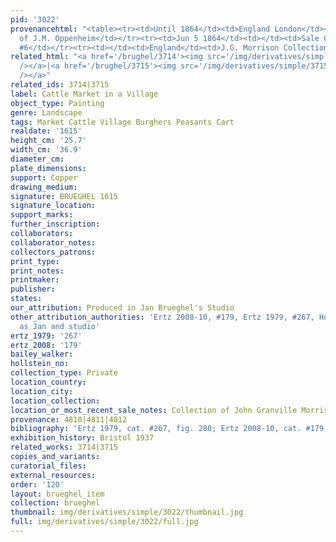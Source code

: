 ```yaml
---
pid: '3022'
provenancehtml: "<table><tr><td>Until 1864</td><td>England London</td><td>Collection
  of J.M. Oppenheim</td></tr><tr><td>Jun 5 1864</td><td></td><td>Sale Christie's Lot
  #6</td></tr><tr><td></td><td>England</td><td>J.G. Morrison Collection</td></tr></table>"
related_html: "<a href='/brughel/3714'><img src='/img/derivatives/simple/3714/thumbnail.jpg'
  /></a>|<a href='/brughel/3715'><img src='/img/derivatives/simple/3715/thumbnail.jpg'
  /></a>"
related_ids: 3714|3715
label: Cattle Market in a Village
object_type: Painting
genre: Landscape
tags: Market Cattle Village Burghers Peasants Cart
realdate: '1615'
height_cm: '25.7'
width_cm: '36.9'
diameter_cm:
plate_dimensions:
support: Copper
drawing_medium:
signature: BRUEGHEL 1615
signature_location:
support_marks:
further_inscription:
collaborators:
collaborator_notes:
collectors_patrons:
print_type:
print_notes:
printmaker:
publisher:
states:
our_attribution: Produced in Jan Brueghel's Studio
other_attribution_authorities: 'Ertz 2008-10, #179, Ertz 1979, #267, Honig database
  as Jan and studio'
ertz_1979: '267'
ertz_2008: '179'
bailey_walker:
hollstein_no:
collection_type: Private
location_country:
location_city:
location_collection:
location_or_most_recent_sale_notes: Collection of John Granville Morrison
provenance: 4810|4811|4812
bibliography: 'Ertz 1979, cat. #267, fig. 280; Ertz 2008-10, cat. #179'
exhibition_history: Bristol 1937
related_works: 3714|3715
copies_and_variants:
curatorial_files:
external_resources:
order: '120'
layout: brueghel_item
collection: brueghel
thumbnail: img/derivatives/simple/3022/thumbnail.jpg
full: img/derivatives/simple/3022/full.jpg
---
```

